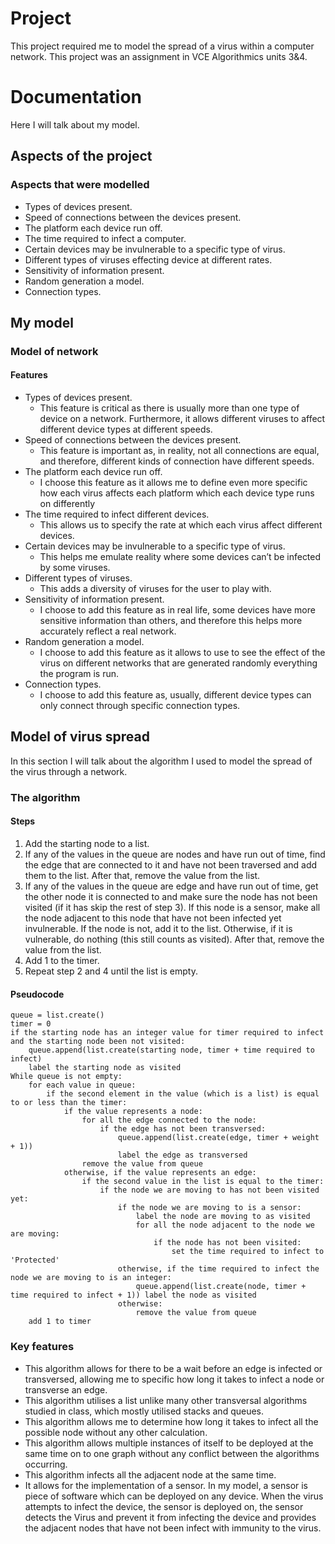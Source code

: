 # Project
This project required me to model the spread of a virus within a computer network. This project was an assignment in VCE Algorithmics units 3&4.
# Documentation
Here I will talk about my model.
## Aspects of the project
### Aspects that were modelled
- Types of devices present.
- Speed of connections between the devices present.
- The platform each device run off.
- The time required to infect a computer.
- Certain devices may be invulnerable to a specific type of virus.
- Different types of viruses effecting device at different rates.
- Sensitivity of information present.
- Random generation a model.
- Connection types.

## My model
### Model of network
#### Features
- Types of devices present.
	-  This feature is critical as there is usually more than one type of device on a network. Furthermore, it allows different viruses to affect different device types at different speeds.
- Speed of connections between the devices present.
	- This feature is important as, in reality, not all connections are equal, and therefore, different kinds of connection have different speeds.
- The platform each device run off.
	- I choose this feature as it allows me to define even more specific how each virus affects each platform which each device type runs on differently
- The time required to infect different devices.
	- This allows us to specify the rate at which each virus affect different devices.
- Certain devices may be invulnerable to a specific type of virus.
	- This helps me emulate reality where some devices can’t be infected by some viruses.
- Different types of viruses.
	- This adds a diversity of viruses for the user to play with.
- Sensitivity of information present.
	- I choose to add this feature as in real life, some devices have more sensitive information than others, and therefore this helps more accurately reflect a real network.
- Random generation a model.
	- I choose to add this feature as it allows to use to see the effect of the virus on different networks that are generated randomly everything the program is run.
- Connection types.
	- I choose to add this feature as, usually, different device types can only connect through specific connection types.

## Model of virus spread
In this section I will talk about the algorithm I used to model the spread of the virus through a network.
### The algorithm
#### Steps
1. Add the starting node to a list.
2. If any of the values in the queue are nodes and have run out of time, find the edge that are connected to it and have not been traversed and add them to the list. After that, remove the value from the list.
3. If any of the values in the queue are edge and have run out of time, get the other node it is connected to and make sure the node has not been visited (if it has skip the rest of step 3). If this node is a sensor, make all the node adjacent to this node that have not been infected yet invulnerable. If the node is not, add it to the list. Otherwise, if it is vulnerable, do nothing (this still counts as visited). After that, remove the value from the list.
4. Add 1 to the timer.
5. Repeat step 2 and 4 until the list is empty.

#### Pseudocode

```
queue = list.create()
timer = 0
if the starting node has an integer value for timer required to infect and the starting node been not visited:
	queue.append(list.create(starting node, timer + time required to infect) 
	label the starting node as visited
While queue is not empty:
	for each value in queue:
		if the second element in the value (which is a list) is equal to or less than the timer:
			if the value represents a node:
				for all the edge connected to the node:
					if the edge has not been transversed:
						queue.append(list.create(edge, timer + weight + 1))
						label the edge as transversed
				remove the value from queue
			otherwise, if the value represents an edge:
				if the second value in the list is equal to the timer:
					if the node we are moving to has not been visited yet:
						if the node we are moving to is a sensor:
							label the node are moving to as visited
							for all the node adjacent to the node we are moving:
								if the node has not been visited:
									set the time required to infect to 'Protected'
						otherwise, if the time required to infect the node we are moving to is an integer:
							queue.append(list.create(node, timer + time required to infect + 1)) label the node as visited
						otherwise:
							remove the value from queue
	add 1 to timer 
```

### Key features
- This algorithm allows for there to be a wait before an edge is infected or transversed, allowing me to specific how long it takes to infect a node or transverse an edge.
- This algorithm utilises a list unlike many other transversal algorithms studied in class, which mostly utilised stacks and queues.
- This algorithm allows me to determine how long it takes to infect all the possible node without any other calculation.
- This algorithm allows multiple instances of itself to be deployed at the same time on to one graph without any conflict between the algorithms occurring. 
- This algorithm infects all the adjacent node at the same time.
- It allows for the implementation of a sensor. In my model, a sensor is piece of software which can be deployed on any device. When the virus attempts to infect the device, the sensor is deployed on, the sensor detects the Virus and prevent it from infecting the device and provides the adjacent nodes that have not been infect with immunity to the virus. 
